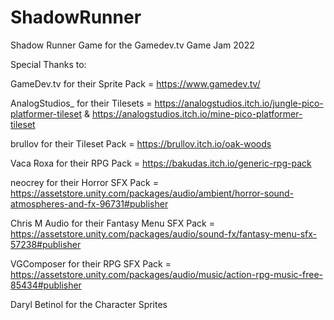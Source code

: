 # ShadowRunner
 Shadow Runner Game for the Gamedev.tv Game Jam 2022

 Special Thanks to:

 GameDev.tv for their Sprite Pack = https://www.gamedev.tv/ 

 AnalogStudios_ for their Tilesets = https://analogstudios.itch.io/jungle-pico-platformer-tileset & https://analogstudios.itch.io/mine-pico-platformer-tileset

 brullov for their Tileset Pack = https://brullov.itch.io/oak-woods

 Vaca Roxa for their RPG Pack = https://bakudas.itch.io/generic-rpg-pack

 neocrey for their Horror SFX Pack = https://assetstore.unity.com/packages/audio/ambient/horror-sound-atmospheres-and-fx-96731#publisher

 Chris M Audio for their Fantasy Menu SFX Pack = https://assetstore.unity.com/packages/audio/sound-fx/fantasy-menu-sfx-57238#publisher
 
 VGComposer for their RPG SFX Pack = https://assetstore.unity.com/packages/audio/music/action-rpg-music-free-85434#publisher

 Daryl Betinol for the Character Sprites





